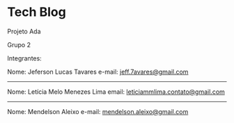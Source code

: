 # Tech Blog

Projeto Ada

Grupo 2

Integrantes:

Nome: Jeferson Lucas Tavares
e-mail: jeff.7avares@gmail.com

------------------------------

Nome: Letícia Melo Menezes Lima 
email: leticiammlima.contato@gmail.com

------------------------------

Nome: Mendelson Aleixo 
e-mail: mendelson.aleixo@gmail.com
